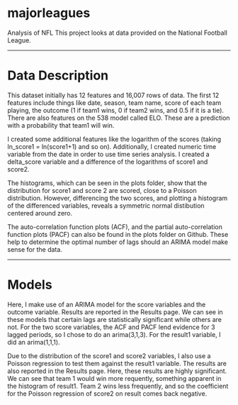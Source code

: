 # majorleagues
Analysis of NFL
This project looks at data provided on the National Football League.
______________________________________________________________________________________

# Data Description
This dataset initially has 12 features and 16,007 rows of data. The first 12 features include things like date, season, team name, score of each team playing, the outcome (1 if team1 wins, 0 if team2 wins, and 0.5 if it is a tie). There are also features on the 538 model called ELO. These are a prediction with a probability that team1 will win. 

I created some additional features like the logarithm of the scores (taking ln_score1 = ln(score1+1) and so on). Additionally, I created numeric time variable from the date in order to use time series analysis. I created a delta_score variable and a difference of the logarithms of score1 and score2. 

The histograms, which can be seen in the plots folder, show that the distribution for score1 and score 2 are scored, close to a Poisson distribution. However, differencing the two scores, and plotting a histogram of the differenced variables, reveals a symmetric normal distibution centered around zero. 

The auto-correlation function plots (ACF), and the partial auto-correlation function plots (PACF) can also be found in the plots folder on Github. These help to determine the optimal number of lags should an ARIMA model make sense for the data. 
______________________________________________________________________________________

# Models

Here, I make use of an ARIMA model for the score variables and the outcome variable. Results are reported in the Results page. We can see in these models  that certain lags are statistically significant while others are not. For the two score variables, the ACF and PACF lend evidence for 3 lagged periods, so I chose to do an arima(3,1,3). For the result1 variable, I did an arima(1,1,1). 

Due to the distribution of the score1 and score2 variables, I also use a Poisson regression to test them against the result1 variable. The results are also reported in the Results page. Here, these results are highly significant. We can see that team 1 would win more requently, something apparent in the histogram of result1. Team 2 wins less frequently, and so the coefficient for the Poisson regression of score2 on result comes back negative. 
